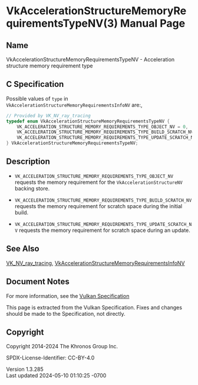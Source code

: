 # VkAccelerationStructureMemoryRequirementsTypeNV(3) Manual Page

## Name

VkAccelerationStructureMemoryRequirementsTypeNV - Acceleration structure
memory requirement type



## <a href="#_c_specification" class="anchor"></a>C Specification

Possible values of `type` in
`VkAccelerationStructureMemoryRequirementsInfoNV` are:,

``` c
// Provided by VK_NV_ray_tracing
typedef enum VkAccelerationStructureMemoryRequirementsTypeNV {
    VK_ACCELERATION_STRUCTURE_MEMORY_REQUIREMENTS_TYPE_OBJECT_NV = 0,
    VK_ACCELERATION_STRUCTURE_MEMORY_REQUIREMENTS_TYPE_BUILD_SCRATCH_NV = 1,
    VK_ACCELERATION_STRUCTURE_MEMORY_REQUIREMENTS_TYPE_UPDATE_SCRATCH_NV = 2,
} VkAccelerationStructureMemoryRequirementsTypeNV;
```

## <a href="#_description" class="anchor"></a>Description

- `VK_ACCELERATION_STRUCTURE_MEMORY_REQUIREMENTS_TYPE_OBJECT_NV`
  requests the memory requirement for the `VkAccelerationStructureNV`
  backing store.

- `VK_ACCELERATION_STRUCTURE_MEMORY_REQUIREMENTS_TYPE_BUILD_SCRATCH_NV`
  requests the memory requirement for scratch space during the initial
  build.

- `VK_ACCELERATION_STRUCTURE_MEMORY_REQUIREMENTS_TYPE_UPDATE_SCRATCH_NV`
  requests the memory requirement for scratch space during an update.

## <a href="#_see_also" class="anchor"></a>See Also

[VK_NV_ray_tracing](https://registry.khronos.org/vulkan/specs/1.3-extensions/man/html/VK_NV_ray_tracing.html),
[VkAccelerationStructureMemoryRequirementsInfoNV](https://registry.khronos.org/vulkan/specs/1.3-extensions/man/html/VkAccelerationStructureMemoryRequirementsInfoNV.html)

## <a href="#_document_notes" class="anchor"></a>Document Notes

For more information, see the <a
href="https://registry.khronos.org/vulkan/specs/1.3-extensions/html/vkspec.html#VkAccelerationStructureMemoryRequirementsTypeNV"
target="_blank" rel="noopener">Vulkan Specification</a>

This page is extracted from the Vulkan Specification. Fixes and changes
should be made to the Specification, not directly.

## <a href="#_copyright" class="anchor"></a>Copyright

Copyright 2014-2024 The Khronos Group Inc.

SPDX-License-Identifier: CC-BY-4.0

Version 1.3.285  
Last updated 2024-05-10 01:10:25 -0700
